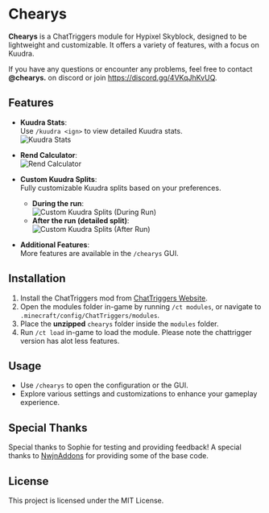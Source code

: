 # Chearys

**Chearys** is a ChatTriggers module for Hypixel Skyblock, designed to be lightweight and customizable. It offers a variety of features, with a focus on Kuudra.

If you have any questions or encounter any problems, feel free to contact **@chearys.** on discord or join https://discord.gg/4VKqJhKvUQ.

## Features

- **Kuudra Stats**:  
  Use `/kuudra <ign>` to view detailed Kuudra stats.  
  ![Kuudra Stats](https://i.imgur.com/kMy1H4s.png)

- **Rend Calculator**:  
  ![Rend Calculator](https://i.imgur.com/b3AJdhr.png)

- **Custom Kuudra Splits**:  
  Fully customizable Kuudra splits based on your preferences.  
  - **During the run**:  
    ![Custom Kuudra Splits (During Run)](https://i.imgur.com/7XehIkn.png)
  - **After the run (detailed split)**:  
    ![Custom Kuudra Splits (After Run)](https://i.imgur.com/eKmkd0S.png)

- **Additional Features**:  
  More features are available in the `/chearys` GUI.

## Installation

1. Install the ChatTriggers mod from [ChatTriggers Website](https://www.chattriggers.com).
2. Open the modules folder in-game by running `/ct modules`, or navigate to `.minecraft/config/ChatTriggers/modules`.
3. Place the **unzipped** `chearys` folder inside the `modules` folder.
4. Run `/ct load` in-game to load the module.
Please note the chattrigger version has alot less features.

## Usage

- Use `/chearys` to open the configuration or the GUI.
- Explore various settings and customizations to enhance your gameplay experience.

## Special Thanks

Special thanks to Sophie for testing and providing feedback!
A special thanks to [NwjnAddons](https://github.com/nwjn/NwjnAddons) for providing some of the base code.

## License

This project is licensed under the MIT License.
